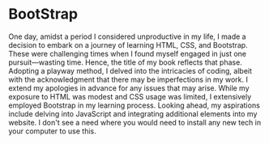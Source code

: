 # BootStrap

One day, amidst a period I considered unproductive in my life, I made a decision to embark on a journey of learning HTML, CSS, and Bootstrap.
These were challenging times when I found myself engaged in just one pursuit—wasting time. Hence, the title of my book reflects that phase.
Adopting a playway method, I delved into the intricacies of coding, albeit with the acknowledgment that there may be imperfections in my work. I extend my apologies in advance for any issues that may arise.
While my exposure to HTML was modest and CSS usage was limited, I extensively employed Bootstrap in my learning process. Looking ahead, my aspirations include delving into JavaScript and integrating additional elements into my website.
I don't see a need where you would need to install any new tech in your computer to use this.
